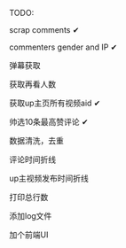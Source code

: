 TODO:

scrap comments  ✔

commenters gender and IP  ✔

弹幕获取  

获取再看人数  

获取up主页所有视频aid      ✔

帅选10条最高赞评论       ✔

数据清洗，去重

评论时间折线

up主视频发布时间折线

打印总行数

添加log文件

加个前端UI 

